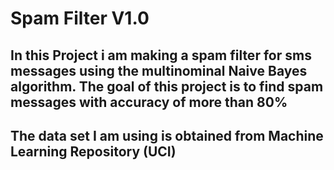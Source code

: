 # Spam Filter V1.0

## In this Project i am making a spam filter for sms messages using the multinominal Naive Bayes algorithm. The goal of this project is to find spam messages with accuracy of more than 80%

## The data set I am using is obtained from Machine Learning Repository (UCI)
